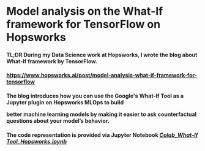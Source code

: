 # Model analysis on the What-If framework for TensorFlow on Hopsworks

<h4><strong>TL;DR</strong> During my Data Science work at Hopsworks, I wrote the blog about What-If framework by TensorFlow.</h4>
<h4><a href="https://www.hopsworks.ai/post/model-analysis-what-if-framework-for-tensorflow">https://www.hopsworks.ai/post/model-analysis-what-if-framework-for-tensorflow</a><h4>
<p>The blog introduces how you can use the Google's What-If Tool as a Jupyter plugin on Hopsworks MLOps to build</p>
<p>better machine learning models by making it easier to ask counterfactual questions about your model’s behavior.</p>

<h4>The code representation is provided via Jupyter Notebook <a href="https://github.com/fomalhautn/Model-analysis-on-the_What-If-framework_for-TensorFlow-on-Hopsworks/blob/main/Colab_What-If%20Tool_Hopsworks.ipynb"><em>Colab_What-If Tool_Hopsworks.ipynb</em></a></h4>
